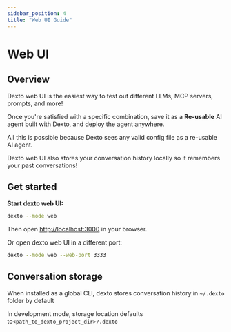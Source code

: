 ```yaml
---
sidebar_position: 4
title: "Web UI Guide"
---
```


# Web UI

## Overview

Dexto web UI is the easiest way to test out different LLMs, MCP servers, prompts, and more!

Once you're satisfied with a specific combination, save it as a **Re-usable** AI agent built with Dexto, and deploy the agent anywhere.

All this is possible because Dexto sees any valid config file as a re-usable AI agent.

Dexto web UI also stores your conversation history locally so it remembers your past conversations!

## Get started
**Start dexto web UI:**

```bash
dexto --mode web
```
Then open [http://localhost:3000](http://localhost:3000) in your browser.

Or open dexto web UI in a different port:

```bash
dexto --mode web --web-port 3333
```

## Conversation storage

When installed as a global CLI, dexto stores conversation history in `~/.dexto` folder by default

In development mode, storage location defaults to`<path_to_dexto_project_dir>/.dexto`